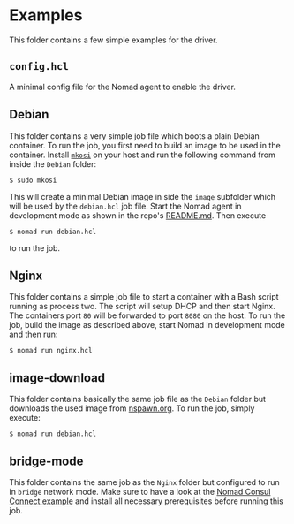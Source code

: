 # Examples

This folder contains a few simple examples for the driver.

## `config.hcl`

A minimal config file for the Nomad agent to enable the driver.

## Debian

This folder contains a very simple job file which boots a plain Debian
container. To run the job, you first need to build an image to be used in the
container. Install [`mkosi`](https://github.com/systemd/mkosi) on your host and
run the following command from inside the `Debian` folder:

```shell
$ sudo mkosi
```

This will create a minimal Debian image in side the `image` subfolder which will
be used by the `debian.hcl` job file. Start the Nomad agent in development mode
as shown in the repo's [README.md](../README.md). Then execute

```shell
$ nomad run debian.hcl
```

to run the job.

## Nginx

This folder contains a simple job file to start a container with a Bash script
running as process two. The script will setup DHCP and then start Nginx. The
containers port `80` will be forwarded to port `8080` on the host. To run the
job, build the image as described above, start Nomad in development mode and
then run:

```shell
$ nomad run nginx.hcl
```

## image-download

This folder contains basically the same job file as the `Debian` folder but
downloads the used image from [nspawn.org](https://nspawn.org). To run the job,
simply execute:

```shell
$ nomad run debian.hcl
```

## bridge-mode

This folder contains the same job as the `Nginx` folder but configured to run in
`bridge` network mode. Make sure to have a look at the [Nomad Consul Connect
example](https://www.nomadproject.io/docs/integrations/consul-connect#prerequisites)
and install all necessary prerequisites before running this job.

